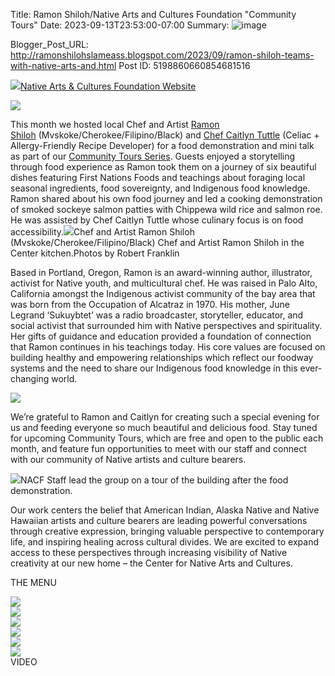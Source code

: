 Title: Ramon Shiloh/Native Arts and Cultures Foundation "Community Tours"
Date: 2023-09-13T23:53:00-07:00
Summary: ![image](https://blogger.googleusercontent.com/img/b/R29vZ2xl/AVvXsEi1NagPHTzt8pQJhP4b_UU0cpyXkQFDBEEhTfQj8rf_P7s9sANJ1SdImhA9kP9J1-ZSf4blqDZrnlpNAkS1SGOFaAdKGRKaAGYVcglqhY5IbudFHmjpJv-ykoQWgfd2r5v9or6o64a9VsuU_14oATnLZlgkCMPcUPfDDltYR03RfdCX14j9_SmaZDyC3A/s320/NACF-300-dpi-logo.jpg "Image summary")

Blogger_Post_URL: http://ramonshilohslameass.blogspot.com/2023/09/ramon-shiloh-teams-with-native-arts-and.html
Post ID: 5198860660854681516
  


[![](https://blogger.googleusercontent.com/img/b/R29vZ2xl/AVvXsEi1NagPHTzt8pQJhP4b_UU0cpyXkQFDBEEhTfQj8rf_P7s9sANJ1SdImhA9kP9J1-ZSf4blqDZrnlpNAkS1SGOFaAdKGRKaAGYVcglqhY5IbudFHmjpJv-ykoQWgfd2r5v9or6o64a9VsuU_14oATnLZlgkCMPcUPfDDltYR03RfdCX14j9_SmaZDyC3A/s320/NACF-300-dpi-logo.jpg)](https://blogger.googleusercontent.com/img/b/R29vZ2xl/AVvXsEi1NagPHTzt8pQJhP4b_UU0cpyXkQFDBEEhTfQj8rf_P7s9sANJ1SdImhA9kP9J1-ZSf4blqDZrnlpNAkS1SGOFaAdKGRKaAGYVcglqhY5IbudFHmjpJv-ykoQWgfd2r5v9or6o64a9VsuU_14oATnLZlgkCMPcUPfDDltYR03RfdCX14j9_SmaZDyC3A/s1500/NACF-300-dpi-logo.jpg)[Native Arts \& Cultures Foundation Website](https://www.nativeartsandcultures.org/storytelling-through-native-food)  
  
[![](https://blogger.googleusercontent.com/img/b/R29vZ2xl/AVvXsEg-GS1yraHYAfZp09jQJU0Y_Mc4O3Ag32TACGewSfnNyjIIXHo3stuxxsi3jXXisRxP9fgR2SbcNbN6_MuaZbV-lFuk3OYRulNLCFNTo6TMuawM_4A2Wf1qDwZX1tfK0MSRuhTHjL9osefYwgSQSBGMONwEO6LDUnQqWwhjDFY4m8LXFla85bnH5U3ayw/w385-h256/2023_09_13_CNAC_Community_Tour_Ramon_Shiloh_Photog_Robert_Franklin-40-1026x684.jpg)](https://blogger.googleusercontent.com/img/b/R29vZ2xl/AVvXsEg-GS1yraHYAfZp09jQJU0Y_Mc4O3Ag32TACGewSfnNyjIIXHo3stuxxsi3jXXisRxP9fgR2SbcNbN6_MuaZbV-lFuk3OYRulNLCFNTo6TMuawM_4A2Wf1qDwZX1tfK0MSRuhTHjL9osefYwgSQSBGMONwEO6LDUnQqWwhjDFY4m8LXFla85bnH5U3ayw/s1026/2023_09_13_CNAC_Community_Tour_Ramon_Shiloh_Photog_Robert_Franklin-40-1026x684.jpg)  
  
  
This month we hosted local Chef and Artist [Ramon Shiloh](https://ramonshiloh.com/my-journey/) (Mvskoke/Cherokee/Filipino/Black) and [Chef Caitlyn Tuttle](https://www.instagram.com/foodrenegade365/?hl=en) (Celiac \+ Allergy\-Friendly Recipe Developer) for a food demonstration and mini talk as part of our [Community Tours Series](https://www.nativeartsandcultures.org/events/communitytours). Guests enjoyed a storytelling through food experience as Ramon took them on a journey of six beautiful dishes featuring First Nations Foods and teachings about foraging local seasonal ingredients, food sovereignty, and Indigenous food knowledge. Ramon shared about his own food journey and led a cooking demonstration of smoked sockeye salmon patties with Chippewa wild rice and salmon roe. He was assisted by Chef Caitlyn Tuttle whose culinary focus is on food accessibility.[![](https://blogger.googleusercontent.com/img/b/R29vZ2xl/AVvXsEh5FtfmM2_9l8LJ4crsmn89upGiXKhn9SAVp4lbEUw_tNEpuRmfoOiYVcKj7I-7YLlUMNkAXp5Cxehh2_sBZiY1FxDu2JTK_AQyKf27lvRroH3l6wU0cxOj-4BM3636MBjJXGSC6JaPcGiYg-8nsx1MVXo097KMQU20ykjrzRuQ0Y1OKGnxak0teFEkXQ/w357-h238/2023_09_13_CNAC_Community_Tour_Ramon_Shiloh_Photog_Robert_Franklin-24-1026x684.jpg)](https://blogger.googleusercontent.com/img/b/R29vZ2xl/AVvXsEh5FtfmM2_9l8LJ4crsmn89upGiXKhn9SAVp4lbEUw_tNEpuRmfoOiYVcKj7I-7YLlUMNkAXp5Cxehh2_sBZiY1FxDu2JTK_AQyKf27lvRroH3l6wU0cxOj-4BM3636MBjJXGSC6JaPcGiYg-8nsx1MVXo097KMQU20ykjrzRuQ0Y1OKGnxak0teFEkXQ/s1026/2023_09_13_CNAC_Community_Tour_Ramon_Shiloh_Photog_Robert_Franklin-24-1026x684.jpg)Chef and Artist Ramon Shiloh (Mvskoke/Cherokee/Filipino/Black) Chef and Artist Ramon Shiloh in the Center kitchen.Photos by Robert Franklin  
  


Based in Portland, Oregon, Ramon is an award\-winning author, illustrator, activist for Native youth, and multicultural chef. He was raised in Palo Alto, California amongst the Indigenous activist community of the bay area that was born from the Occupation of Alcatraz in 1970\. His mother, June Legrand ‘Sukuybtet’ was a radio broadcaster, storyteller, educator, and social activist that surrounded him with Native perspectives and spirituality. Her gifts of guidance and education provided a foundation of connection that Ramon continues in his teachings today. His core values are focused on building healthy and empowering relationships which reflect our foodway systems and the need to share our Indigenous food knowledge in this ever\-changing world.

[![](https://blogger.googleusercontent.com/img/b/R29vZ2xl/AVvXsEigm_pR2Rp837Mlslabvo0J7B4kXtEPcoA53SoUfq0Hi0xcwQKl87_m2MGnV7DTVI028FmRZMzxENqd0a9wpk-nN9q8QNVl6bDi3ygIt0QdwinqQfG1eF13STrHnhkeVQuMqCaWfc4WLLhxO6L8AziT16T1nwr-dN7n5qE6cCszl_6CPP0VqwLpLRN9HQ/w374-h249/2023_09_13_CNAC_Community_Tour_Ramon_Shiloh_Photog_Robert_Franklin-27-1026x684.jpg)](https://blogger.googleusercontent.com/img/b/R29vZ2xl/AVvXsEigm_pR2Rp837Mlslabvo0J7B4kXtEPcoA53SoUfq0Hi0xcwQKl87_m2MGnV7DTVI028FmRZMzxENqd0a9wpk-nN9q8QNVl6bDi3ygIt0QdwinqQfG1eF13STrHnhkeVQuMqCaWfc4WLLhxO6L8AziT16T1nwr-dN7n5qE6cCszl_6CPP0VqwLpLRN9HQ/s1026/2023_09_13_CNAC_Community_Tour_Ramon_Shiloh_Photog_Robert_Franklin-27-1026x684.jpg)  
  
We’re grateful to Ramon and Caitlyn for creating such a special evening for us and feeding everyone so much beautiful and delicious food. Stay tuned for upcoming Community Tours, which are free and open to the public each month, and feature fun opportunities to meet with our staff and connect with our community of Native artists and culture bearers.

[![](https://blogger.googleusercontent.com/img/b/R29vZ2xl/AVvXsEhSwjSBRFHehQFbAjxkB44zBWP8bSUAOxhHpfE7ojn-UJohUbN_O9VDRvy46fpzbp4h8xmR4yxG4EQqB_URBvFxNC_5fcGJWeFnnXkas9_7_nwkS_pQ-agCTv2ZUhtmf-FmuXyU6rSJq5zNPgJKennxbDKrXHgNAKGg7iQXW3M3gRY70w9W8MsMN-vKIw/s320/2023_09_13_CNAC_Community_Tour_Ramon_Shiloh_Photog_Robert_Franklin-47-1026x684.jpg)](https://blogger.googleusercontent.com/img/b/R29vZ2xl/AVvXsEhSwjSBRFHehQFbAjxkB44zBWP8bSUAOxhHpfE7ojn-UJohUbN_O9VDRvy46fpzbp4h8xmR4yxG4EQqB_URBvFxNC_5fcGJWeFnnXkas9_7_nwkS_pQ-agCTv2ZUhtmf-FmuXyU6rSJq5zNPgJKennxbDKrXHgNAKGg7iQXW3M3gRY70w9W8MsMN-vKIw/s1026/2023_09_13_CNAC_Community_Tour_Ramon_Shiloh_Photog_Robert_Franklin-47-1026x684.jpg)NACF Staff lead the group on a tour of the building after the food demonstration.  
  
Our work centers the belief that American Indian, Alaska Native and Native Hawaiian artists and culture bearers are leading powerful conversations through creative expression, bringing valuable perspective to contemporary life, and inspiring healing across cultural divides. We are excited to expand access to these perspectives through increasing visibility of Native creativity at our new home – the Center for Native Arts and Cultures.

  


THE MENU

  


[![](https://blogger.googleusercontent.com/img/b/R29vZ2xl/AVvXsEg3bOHn46iQs5RYCHQ8OSNRuQ8Y11wDVqK8qHgSz4zL1qkJtZhB0Zcd7rOlTd8XTLVJT6LyR9SC4adL7Nm7dQKnyZKJoiXDQZM9OF7rj2x3bGCXdJM1Z3TMOVaxeorPlGPU9YIvMKRBhR_1yfshrnNhJLAwOL7JPoPomAFieUeHqRD_n9NVcEyh0U7PPw/s320/IMG_1972.jpeg)](https://blogger.googleusercontent.com/img/b/R29vZ2xl/AVvXsEg3bOHn46iQs5RYCHQ8OSNRuQ8Y11wDVqK8qHgSz4zL1qkJtZhB0Zcd7rOlTd8XTLVJT6LyR9SC4adL7Nm7dQKnyZKJoiXDQZM9OF7rj2x3bGCXdJM1Z3TMOVaxeorPlGPU9YIvMKRBhR_1yfshrnNhJLAwOL7JPoPomAFieUeHqRD_n9NVcEyh0U7PPw/s1619/IMG_1972.jpeg)  
[![](https://blogger.googleusercontent.com/img/b/R29vZ2xl/AVvXsEg6HT0RFSwzDtyBkxqaMqf4OWlm78OwSjpmuRFJn0mfnPNnyJk9VJpCQv7QxCe1z-ESduWFAtTahhLPM2lz0QIGzU8M985OCWvKl1XpxUp5ipnihBtvmxaS_DpGx0lTqjVbG1lBM5oC7crEqh6qfciOyZXCTQ3EVHuEARUazTgossLhx8COdNb8ItEveg/s320/IMG_1973.jpeg)](https://blogger.googleusercontent.com/img/b/R29vZ2xl/AVvXsEg6HT0RFSwzDtyBkxqaMqf4OWlm78OwSjpmuRFJn0mfnPNnyJk9VJpCQv7QxCe1z-ESduWFAtTahhLPM2lz0QIGzU8M985OCWvKl1XpxUp5ipnihBtvmxaS_DpGx0lTqjVbG1lBM5oC7crEqh6qfciOyZXCTQ3EVHuEARUazTgossLhx8COdNb8ItEveg/s1619/IMG_1973.jpeg)  
[![](https://blogger.googleusercontent.com/img/b/R29vZ2xl/AVvXsEhDlu0rweByCBErcBaupkE30L16o4wzEw-U-krn3-4MkItDiOeqL4ZDZc5pkVCvvtYjRojSCLYv6tm1eB4Y1V8hc3355YooRrePeKJflEW1Dv8GUPfDQSA7Wy4DmW1mXBpnO3jsBbhXyg8dkFxBXwseYGlGj_8yHyl32SyRoxdUFfJSpoX87qkvE9dYIA/s320/IMG_1974.jpeg)](https://blogger.googleusercontent.com/img/b/R29vZ2xl/AVvXsEhDlu0rweByCBErcBaupkE30L16o4wzEw-U-krn3-4MkItDiOeqL4ZDZc5pkVCvvtYjRojSCLYv6tm1eB4Y1V8hc3355YooRrePeKJflEW1Dv8GUPfDQSA7Wy4DmW1mXBpnO3jsBbhXyg8dkFxBXwseYGlGj_8yHyl32SyRoxdUFfJSpoX87qkvE9dYIA/s1619/IMG_1974.jpeg)  
[![](https://blogger.googleusercontent.com/img/b/R29vZ2xl/AVvXsEgSh5Z_w2sZ6Q_qPuoQGtMNNOzViRQ1p4GAduWEp0C3zin8zJrjdG8cgXj8VjbSvJs-KxxdnKdRQq_4aWuCod0S9LC06RnO8cir4yqGg1zGQvmbB8hfG9MzQETEsvGNgKVGiepo9Inlt-_sttOE6bxX7a36JDWLC9HmvfsC6YL774RDfZlmOLyW_fVNiQ/s320/IMG_1975.jpeg)](https://blogger.googleusercontent.com/img/b/R29vZ2xl/AVvXsEgSh5Z_w2sZ6Q_qPuoQGtMNNOzViRQ1p4GAduWEp0C3zin8zJrjdG8cgXj8VjbSvJs-KxxdnKdRQq_4aWuCod0S9LC06RnO8cir4yqGg1zGQvmbB8hfG9MzQETEsvGNgKVGiepo9Inlt-_sttOE6bxX7a36JDWLC9HmvfsC6YL774RDfZlmOLyW_fVNiQ/s1619/IMG_1975.jpeg)  
[![](https://blogger.googleusercontent.com/img/b/R29vZ2xl/AVvXsEg8BdlOP4Sxg72Cv2Mryi1JtNRvEVs8EPrm5mfb5EaubET1pbCgAIXosjszIk_uXJA-fAhem4GRjk2ZTRPJaDWw_HymfvBhCVPiHgMNVI1DJxO2nHnrBebpfixWU5c-EraaDIJ7JQatnGwu0Ef_cclm6rXcRTj1TATLAIGvloO8hDliJlE5gCQ2AEyA4g/s320/IMG_1976.jpeg)](https://blogger.googleusercontent.com/img/b/R29vZ2xl/AVvXsEg8BdlOP4Sxg72Cv2Mryi1JtNRvEVs8EPrm5mfb5EaubET1pbCgAIXosjszIk_uXJA-fAhem4GRjk2ZTRPJaDWw_HymfvBhCVPiHgMNVI1DJxO2nHnrBebpfixWU5c-EraaDIJ7JQatnGwu0Ef_cclm6rXcRTj1TATLAIGvloO8hDliJlE5gCQ2AEyA4g/s1619/IMG_1976.jpeg)  
[![](https://blogger.googleusercontent.com/img/b/R29vZ2xl/AVvXsEhaJ9C0_qnZBfh2VhlPfn5YqbcfB1AHw8Gfx5U_Req_4zYs-t3quVSf3xWDl88Fl6r1Qn09JboUfFm_smv5f9WCqonuldDcoGYBRMJoTmvaCVDHXgnsXS3jEnVWYiSTn5-cMRIK72OsMWGCNZb9Bu8mOD3w9SXqDO-d0jfnWkQMmqshPPlg0lVS_9sp8A/s320/IMG_1977.jpeg)](https://blogger.googleusercontent.com/img/b/R29vZ2xl/AVvXsEhaJ9C0_qnZBfh2VhlPfn5YqbcfB1AHw8Gfx5U_Req_4zYs-t3quVSf3xWDl88Fl6r1Qn09JboUfFm_smv5f9WCqonuldDcoGYBRMJoTmvaCVDHXgnsXS3jEnVWYiSTn5-cMRIK72OsMWGCNZb9Bu8mOD3w9SXqDO-d0jfnWkQMmqshPPlg0lVS_9sp8A/s1619/IMG_1977.jpeg)  
VIDEO  
  
  
  
  
  
